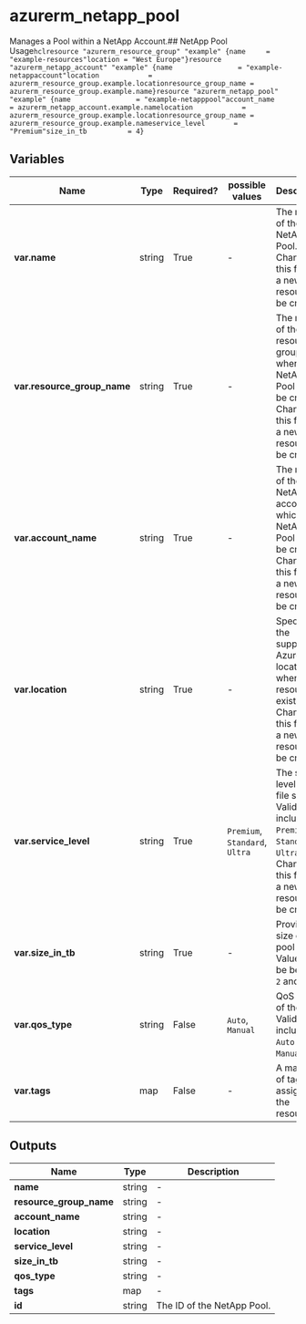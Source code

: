# azurerm_netapp_pool

Manages a Pool within a NetApp Account.## NetApp Pool Usage```hclresource "azurerm_resource_group" "example" {name     = "example-resources"location = "West Europe"}resource "azurerm_netapp_account" "example" {name                = "example-netappaccount"location            = azurerm_resource_group.example.locationresource_group_name = azurerm_resource_group.example.name}resource "azurerm_netapp_pool" "example" {name                = "example-netapppool"account_name        = azurerm_netapp_account.example.namelocation            = azurerm_resource_group.example.locationresource_group_name = azurerm_resource_group.example.nameservice_level       = "Premium"size_in_tb          = 4}```

## Variables

| Name | Type | Required? |  possible values |  Description |
| ---- | ---- | --------- |  ----------- | ----------- |
| **var.name** | string | True | -  |  The name of the NetApp Pool. Changing this forces a new resource to be created. | 
| **var.resource_group_name** | string | True | -  |  The name of the resource group where the NetApp Pool should be created. Changing this forces a new resource to be created. | 
| **var.account_name** | string | True | -  |  The name of the NetApp account in which the NetApp Pool should be created. Changing this forces a new resource to be created. | 
| **var.location** | string | True | -  |  Specifies the supported Azure location where the resource exists. Changing this forces a new resource to be created. | 
| **var.service_level** | string | True | `Premium`, `Standard`, `Ultra`  |  The service level of the file system. Valid values include `Premium`, `Standard`, or `Ultra`. Changing this forces a new resource to be created. | 
| **var.size_in_tb** | string | True | -  |  Provisioned size of the pool in TB. Value must be between `2` and `500`. | 
| **var.qos_type** | string | False | `Auto`, `Manual`  |  QoS Type of the pool. Valid values include `Auto` or `Manual`. | 
| **var.tags** | map | False | -  |  A mapping of tags to assign to the resource. | 



## Outputs

| Name | Type | Description |
| ---- | ---- | --------- | 
| **name** | string  | - | 
| **resource_group_name** | string  | - | 
| **account_name** | string  | - | 
| **location** | string  | - | 
| **service_level** | string  | - | 
| **size_in_tb** | string  | - | 
| **qos_type** | string  | - | 
| **tags** | map  | - | 
| **id** | string  | The ID of the NetApp Pool. | 